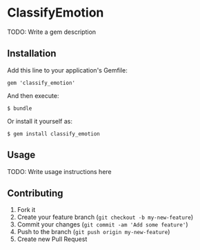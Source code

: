 # ClassifyEmotion

TODO: Write a gem description

## Installation

Add this line to your application's Gemfile:

    gem 'classify_emotion'

And then execute:

    $ bundle

Or install it yourself as:

    $ gem install classify_emotion

## Usage

TODO: Write usage instructions here

## Contributing

1. Fork it
2. Create your feature branch (`git checkout -b my-new-feature`)
3. Commit your changes (`git commit -am 'Add some feature'`)
4. Push to the branch (`git push origin my-new-feature`)
5. Create new Pull Request
